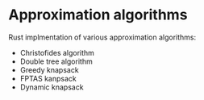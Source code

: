 # Approximation algorithms
Rust implmentation of various approximation algorithms:
- Christofides algorithm
- Double tree algorithm
- Greedy knapsack
- FPTAS kanpsack
- Dynamic knapsack
